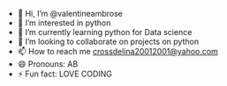 - 👋 Hi, I’m @valentineambrose
- 👀 I’m interested in python
- 🌱 I’m currently learning python for Data science
- 💞️ I’m looking to collaborate on projects on python
- 📫 How to reach me crossdelina20012001@yahoo.com
- 😄 Pronouns: AB
- ⚡ Fun fact: LOVE CODING

<!---
valentineambrose/valentineambrose is a ✨ special ✨ repository because its `README.md` (this file) appears on your GitHub profile.
You can click the Preview link to take a look at your changes.
--->
